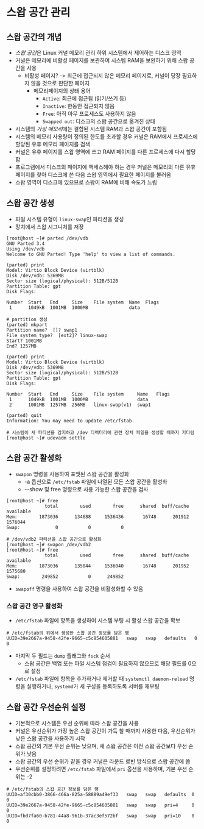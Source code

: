 # 스왑 공간 관리

## 스왑 공간의 개념

- *스왑 공간*은 Linux 커널 메모리 관리 하위 시스템에서 제어하는 디스크 영역
- 커널은 메모리에 비활성 페이지를 보관하여 시스템 RAM을 보완하기 위해 스왑 공간을 사용
  - 비활성 페이지? -> 최근에 접근되지 않은 메모리 페이지로, 커널이 당장 필요하지 않을 것으로 판단한 페이지
    - 메모리페이지의 상태 용어
      - `Active`: 최근에 접근됨 (읽기/쓰기 등)
      - `Inactive`: 한동안 접근되지 않음
      - `Free`: 아직 아무 프로세스도 사용하지 않음
      - `Swapped out`: 디스크의 스왑 공간으로 옮겨진 상태
- 시스템의 *가상 메모리*에는 결합된 시스템 RAM과 스왑 공간이 포함됨
- 시스템의 메모리 사용량이 정의된 한도를 초과할 경우 커널은 RAM에서 프로세스에 할당된 유휴 메모리 페이지를 검색
- 커널은 유휴 페이지를 스왑 영역에 쓰고 RAM 페이지를 다른 프로세스에 다시 할당함
- 프로그램에서 디스크의 페이지에 액세스해야 하는 경우 커널은 메모리의 다른 유휴 페이지를 찾아 디스크에 쓴 다음 스왑 영역에서 필요한 페이지를 불러옴
- 스왑 영역이 디스크에 있으므로 스왑이 RAM에 비해 속도가 느림



## 스왑 공간 생성

- 파일 시스템 유형이 `linux-swap`인 파티션을 생성
- 장치에서 스왑 시그니처를 저장

```shell
[root@host ~]# parted /dev/vdb
GNU Parted 3.4
Using /dev/vdb
Welcome to GNU Parted! Type 'help' to view a list of commands.

(parted) print
Model: Virtio Block Device (virtblk)
Disk /dev/vdb: 5369MB
Sector size (logical/physical): 512B/512B
Partition Table: gpt
Disk Flags:

Number  Start   End     Size    File system  Name  Flags
 1      1049kB  1001MB  1000MB               data

# partition 생성
(parted) mkpart
Partition name?  []? swap1
File system type?  [ext2]? linux-swap
Start? 1001MB
End? 1257MB

(parted) print
Model: Virtio Block Device (virtblk)
Disk /dev/vdb: 5369MB
Sector size (logical/physical): 512B/512B
Partition Table: gpt
Disk Flags:

Number  Start   End     Size    File system     Name   Flags
 1      1049kB  1001MB  1000MB                  data
 2      1001MB  1257MB  256MB   linux-swap(v1)  swap1

(parted) quit
Information: You may need to update /etc/fstab.
```

```shell
# 시스템이 새 파티션을 감지하고 /dev 디렉터리에 관련 장치 파일을 생성할 때까지 기다림
[root@host ~]# udevadm settle
```



## 스왑 공간 활성화

- `swapon` 명령을 사용하여 포맷된 스왑 공간을 활성화
  - -a 옵션으로 `/etc/fstab` 파일에 나열된 모든 스왑 공간을 활성화
  - --show 및 free 명령으로 사용 가능한 스왑 공간을 검사

```shell
[root@host ~]# free
              total        used        free      shared  buff/cache   available
Mem:        1873036      134688     1536436       16748      201912     1576044
Swap:             0           0           0

# /dev/vdb2 파티션을 스왑 공간으로 활성화
[root@host ~]# swapon /dev/vdb2
[root@host ~]# free
              total        used        free      shared  buff/cache   available
Mem:        1873036      135044     1536040       16748      201952     1575680
Swap:        249852           0      249852
```

- `swapoff` 명령을 사용하여 스왑 공간을 비활성화할 수 있음



### 스왑 공간 영구 활성화

- `/etc/fstab` 파일에 항목을 생성하여 시스템 부팅 시 활성 스왑 공간을 확보

```shell
# /etc/fstab의 위에서 생성한 스왑 공간 정보를 담은 행
UUID=39e2667a-9458-42fe-9665-c5c854605881   swap   swap   defaults   0 0
```

- 마지막 두 필드는 `dump` 플래그와 `fsck` 순서
  - 스왑 공간은 백업 또는 파일 시스템 점검이 필요하지 않으므로 해당 필드를 0으로 설정
- `/etc/fstab` 파일에 항목을 추가하거나 제거할 때 `systemctl daemon-reload` 명령을 실행하거나, `systemd`가 새 구성을 등록하도록 서버를 재부팅



## 스왑 공간 우선순위 설정

- 기본적으로 시스템은 우선 순위에 따라 스왑 공간을 사용
-  커널은 우선순위가 가장 높은 스왑 공간이 가득 찰 때까지 사용한 다음, 우선순위가 낮은 스왑 공간을 사용하기 시작
- 스왑 공간의 기본 우선 순위는 낮으며, 새 스왑 공간은 이전 스왑 공간보다 우선 순위가 낮음
- 스왑 공간의 우선 순위가 같을 경우 커널은 라운드 로빈 방식으로 스왑 공간에 씀
- 우선순위를 설정하려면 `/etc/fstab` 파일에서 `pri` 옵션을 사용하며, 기본 우선 순위는 -2

```shell
# /etc/fstab의 스왑 공간 정보를 담은 행
UUID=af30cbb0-3866-466a-825a-58889a49ef33   swap   swap   defaults  0 0
UUID=39e2667a-9458-42fe-9665-c5c854605881   swap   swap   pri=4     0 0
UUID=fbd7fa60-b781-44a8-961b-37ac3ef572bf   swap   swap   pri=10    0 0
```

